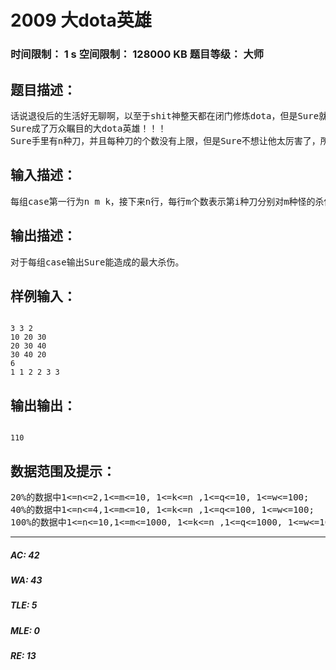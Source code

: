 # 2009 大dota英雄   
### 时间限制： 1 s     空间限制： 128000 KB     题目等级： 大师  
## 题目描述：  

<pre>
话说退役后的生活好无聊啊，以至于shit神整天都在闭门修炼dota，但是Sure就是不会dota也不想学。有一天也Sure无聊了，就把自己设置成dota中最牛X的英雄。于是……
Sure成了万众瞩目的大dota英雄！！！
Sure手里有n种刀，并且每种刀的个数没有上限，但是Sure不想让他太厉害了，所以他约束自己同一种类的刀至多携带一把，并且要时刻保证手中刀的个数不能超过k。假设一场游戏中Sure会至多遇到m种怪，用不同的刀砍不同的怪造成的杀伤不同，砍之后这把刀就消失了，每遇到一个怪Sure可以选择装备一种刀或者去砍怪或者什么都不做（选择之后就不能对这个怪再做任何事情了），Sure想知道一场游戏下来能造成的最大杀伤是多少。开始Sure手中什么都没有(可以连续砍怪，也可以连续装备武器)。
</pre>
  
  
## 输入描述：  

<pre>
每组case第一行为n m k，接下来n行，每行m个数表示第i种刀分别对m种怪的杀伤w，然后为q ,最后q个数字表示Sure遇到的怪顺序。
</pre>
  
  
## 输出描述：  

<pre>
对于每组case输出Sure能造成的最大杀伤。
</pre>
  
  
## 样例输入：  

<pre><code>
3 3 2
10 20 30
20 30 40
30 40 20
6
1 1 2 2 3 3
</code></pre>
  
  
## 输出输出：  

<pre><code>
110
</code></pre>
  
  
## 数据范围及提示：  

<pre>
20%的数据中1<=n<=2,1<=m<=10, 1<=k<=n ,1<=q<=10, 1<=w<=100;
40%的数据中1<=n<=4,1<=m<=10, 1<=k<=n ,1<=q<=100, 1<=w<=100;
100%的数据中1<=n<=10,1<=m<=1000, 1<=k<=n ,1<=q<=1000, 1<=w<=100;
</pre>
  
  
***  

##### AC: 42  
##### WA: 43  
##### TLE: 5  
##### MLE: 0  
##### RE: 13  
